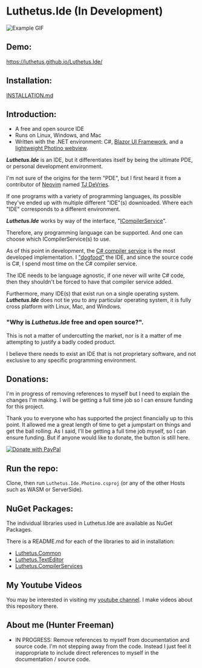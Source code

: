 # Luthetus.Ide (In Development)
![Example GIF](./Images/Ide/Gifs/ide_readme.gif)

## Demo:
https://luthetus.github.io/Luthetus.Ide/

## Installation:
[INSTALLATION.md](./INSTALLATION.md)

## Introduction:

- A free and open source IDE
- Runs on Linux, Windows, and Mac
- Written with the .NET environment: C#, [Blazor UI Framework](https://dotnet.microsoft.com/en-us/apps/aspnet/web-apps/blazor), and a [lightweight Photino webview](https://github.com/tryphotino/photino.Blazor).

***Luthetus.Ide*** is an IDE, but it differentiates itself by being the ultimate PDE, or personal development environment.

I'm not sure of the origins for the term "PDE", but I first heard it from a contributor of [Neovim](https://github.com/neovim/neovim) named [
TJ DeVries](https://www.youtube.com/@teej_dv).

If one programs with a variety of programming languages, its possible they've ended up with multiple different "IDE"(s) downloaded. Where each "IDE" corresponds to a different environment.

***Luthetus.Ide*** works by way of the interface, "[ICompilerService](/Source/Lib/TextEditor/CompilerServices/Interfaces/ICompilerService.cs)".

Therefore, any programming language can be supported. And one can choose which ICompilerService(s) to use.

As of this point in development, the [C# compiler service](/Source/Lib/CompilerServices/CSharp/CompilerServiceCase/CSharpCompilerService.cs) is the most developed implementation. I ["dogfood"](https://en.wikipedia.org/wiki/Eating_your_own_dog_food) the IDE, and since the source code is C#, I spend most time on the C# compiler service.

The IDE needs to be language agnostic, if one never will write C# code, then they shouldn't be forced to have that compiler service added.

Furthermore, many IDE(s) that exist run on a single operating system. ***Luthetus.Ide*** does not tie you to any particular operating system, it is fully cross platform with Linux, Mac, and Windows.

### "Why is ***Luthetus.Ide*** free and open source?".

This is not a matter of undercutting the market, nor is it a matter of me attempting to justify a badly coded product.

I believe there needs to exist an IDE that is not proprietary software, and not exclusive to any specific programming environment.

## Donations:

I'm in progress of removing references to myself but I need to explain the changes I'm making. I will be getting a full time job so I can ensure funding for this project.

Thank you to everyone who has supported the project financially up to this point. It allowed me a great length of time to get a jumpstart on things and get the ball rolling. As I said, I'll be getting a full time job myself, so I can ensure funding. But if anyone would like to donate, the button is still here.

[![Donate with PayPal](https://raw.githubusercontent.com/Luthetus/paypal-donate-button_Fork/master/paypal-donate-button.png)](https://www.paypal.com/cgi-bin/webscr?cmd=_s-xclick&hosted_button_id=RCG8QN3KL623Y)

## Run the repo:
Clone, then run `Luthetus.Ide.Photino.csproj` (or any of the other Hosts such as WASM or ServerSide).

## NuGet Packages:
The individual libraries used in Luthetus.Ide are available as NuGet Packages.

There is a README.md for each of the libraries to aid in installation:

- [Luthetus.Common](./Docs/Common/README.md)
- [Luthetus.TextEditor](./Docs/TextEditor/README.md)
- [Luthetus.CompilerServices](./Docs/CompilerServices/README.md)

## My Youtube Videos
You may be interested in visiting my [youtube channel](https://www.youtube.com/channel/UCzhWhqYVP40as1MFUesQM9w). I make videos about this repository there.

## About me (Hunter Freeman)
- IN PROGRESS: Remove references to myself from documentation and source code. I'm not stepping away from the code. Instead I just feel it inappropriate to include direct references to myself in the documentation / source code.
